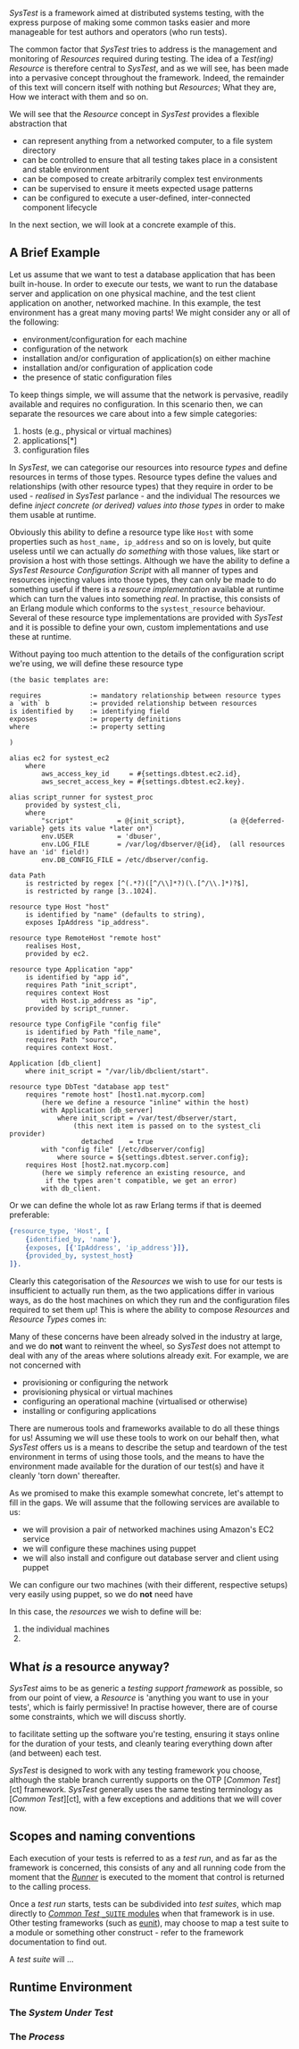 *SysTest* is a framework aimed at distributed systems testing, with the
express purpose of making some common tasks easier and more manageable
for test authors and operators (who run tests).

The common factor that *SysTest* tries to address is the management and
monitoring of *Resources* required during testing. The idea of a
*Test(ing) Resource* is therefore central to *SysTest*, and as we will
see, has been made into a pervasive concept throughout the framework.
Indeed, the remainder of this text will concern itself with nothing
but *Resources*; What they are, How we interact with them and so on.

We will see that the *Resource* concept in *SysTest* provides a
flexible abstraction that

- can represent anything from a networked computer, to a file system directory
- can be controlled to ensure that all testing takes place in a consistent and stable environment
- can be composed to create arbitrarily complex test environments
- can be supervised to ensure it meets expected usage patterns
- can be configured to execute a user-defined, inter-connected component lifecycle 

In the next section, we will look at a concrete example of this.

## A Brief Example

Let us assume that we want to test a database application that has
been built in-house. In order to execute our tests, we want to run the
database server and application on one physical machine, and the test
client application on another, networked machine. In this example, the
test environment has a great many moving parts! We might consider any
or all of the following:

- environment/configuration for each machine
- configuration of the network
- installation and/or configuration of application(s) on either machine
- installation and/or configuration of application code
- the presence of static configuration files

To keep things simple, we will assume that the network is pervasive,
readily available and requires no configuration. In this scenario then,
we can separate the resources we care about into a few simple categories:

1. hosts (e.g., physical or virtual machines)
2. applications[*]
3. configuration files

In *SysTest*, we can categorise our resources into resource *types* and
define resources in terms of those types. Resource types define the
values and relationships (with other resource types) that they require
in order to be used - *realised* in *SysTest* parlance - and the individual
The resources we define *inject concrete (or derived) values into those types*
in order to make them usable at runtime.

Obviously this ability to define a resource type like `Host` with some
properties such as `host_name, ip_address` and so on is lovely, but quite
useless until we can actually *do something* with those values, like start
or provision a host with those settings. Although we have the ability to
define a *SysTest Resource Configuration Script* with all manner of types
and resources injecting values into those types, they can only be made to
do something useful if there is a *resource implementation* available at
runtime which can turn the values into something *real*. In practise,
this consists of an Erlang module which conforms to the `systest_resource`
behaviour. Several of these resource type implementations are provided
with *SysTest* and it is possible to define your own, custom implementations
and use these at runtime.

Without paying too much attention to the details of the configuration
script we're using, we will define these resource type

```
(the basic templates are:

requires            := mandatory relationship between resource types
a `with` b          := provided relationship between resources
is identified by    := identifying field
exposes             := property definitions
where               := property setting

)

alias ec2 for systest_ec2
    where
        aws_access_key_id     = #{settings.dbtest.ec2.id},
        aws_secret_access_key = #{settings.dbtest.ec2.key}.

alias script_runner for systest_proc
    provided by systest_cli,
    where
        "script"           = @{init_script},           (a @{deferred-variable} gets its value *later on*)
        env.USER           = 'dbuser',
        env.LOG_FILE       = /var/log/dbserver/@{id},  (all resources have an 'id' field!)
        env.DB_CONFIG_FILE = /etc/dbserver/config.

data Path
    is restricted by regex [^(.*?)([^/\\]*?)(\.[^/\\.]*)?$],
    is restricted by range [3..1024].

resource type Host "host"
    is identified by "name" (defaults to string),
    exposes IpAddress "ip_address".

resource type RemoteHost "remote host"
    realises Host,
    provided by ec2.

resource type Application "app"
    is identified by "app id",
    requires Path "init_script",
    requires context Host
        with Host.ip_address as "ip",
    provided by script_runner.

resource type ConfigFile "config file"
    is identified by Path "file_name",
    requires Path "source",
    requires context Host.

Application [db_client]
    where init_script = "/var/lib/dbclient/start".

resource type DbTest "database app test"
    requires "remote host" [host1.nat.mycorp.com] 
        (here we define a resource "inline" within the host)
        with Application [db_server]
            where init_script = /var/test/dbserver/start,
                (this next item is passed on to the systest_cli provider)
                  detached    = true
        with "config file" [/etc/dbserver/config]
            where source = ${settings.dbtest.server.config};
    requires Host [host2.nat.mycorp.com]
        (here we simply reference an existing resource, and
         if the types aren't compatible, we get an error)
        with db_client.
```

Or we can define the whole lot as raw Erlang terms if that is deemed preferable:

```erlang
{resource_type, 'Host', [
    {identified_by, 'name'},
    {exposes, [{'IpAddress', 'ip_address'}]},
    {provided_by, systest_host}
]}.
```

Clearly this categorisation of the *Resources* we wish to use for our tests
is insufficient to actually run them, as the two applications differ in
various ways, as do the host machines on which they run and the configuration
files required to set them up! This is where the ability to compose *Resources*
and *Resource Types* comes in:

Many of these concerns have been already solved in the industry at large,
and we do **not** want to reinvent the wheel, so *SysTest* does not attempt
to deal with any of the areas where solutions already exit. For example, we
are not concerned with

- provisioning or configuring the network
- provisioning physical or virtual machines
- configuring an operational machine (virtualised or otherwise)
- installing or configuring applications

There are numerous tools and frameworks available to do all these things
for us! Assuming we will use these tools to work on our behalf then, what
*SysTest* offers us is a means to describe the setup and teardown of the
test environment in terms of using those tools, and the means to have
the environment made available for the duration of our test(s) and have it
cleanly 'torn down' thereafter.

As we promised to make this example somewhat concrete, let's attempt to
fill in the gaps. We will assume that the following services are available
to us:

- we will provision a pair of networked machines using Amazon's EC2 service
- we will configure these machines using puppet
- we will also install and configure out database server and client using puppet

We can configure our two machines (with their different, respective setups)
very easily using puppet, so we do **not** need have 

In this case, the *resources* we wish to define will be:

1. the individual machines
2. 

## What *is* a resource anyway?

*SysTest* aims to be as generic a *testing support framework* as possible,
so from our point of view, a *Resource* is 'anything you want to use
in your tests', which is fairly permissive! In practise however, there are
of course some constraints, which we will discuss shortly.



to facilitate setting up the software you're testing, ensuring it stays online
for the duration of your tests, and cleanly tearing everything down after (and
between) each test.

*SysTest* is designed to work with any testing framework you choose, although
the stable branch currently supports on the OTP [_Common Test_][ct] framework. 
*SysTest* generally uses the same testing terminology as [_Common Test_][ct], 
with a few exceptions and additions that we will cover now.

## Scopes and naming conventions

Each execution of your tests is referred to as a _test run_, and as far as the 
framework is concerned, this consists of any and all running code from the 
moment that the [_Runner_][runner] is executed to the moment that control is
returned to the calling process.

Once a _test run_ starts, tests can be subdivided into _test suites_, which map
directly to [_Common Test_ `_SUITE` modules][ct_suites] when that framework is 
in use. Other testing frameworks (such as [eunit][eunit]), may choose to map a
test suite to a module or something other construct - refer to the framework
documentation to find out.

A _test suite_ will ...

## Runtime Environment

### The _System Under Test_

### The _Process_

[runner]: https://github.com/nebularis/systest/wiki/systest_runner
[eunit]: http://www.erlang.org/doc/apps/eunit/chapter.html
[ct_suites]: http://www.erlang.org/doc/apps/common_test/write_test_chapter.html
